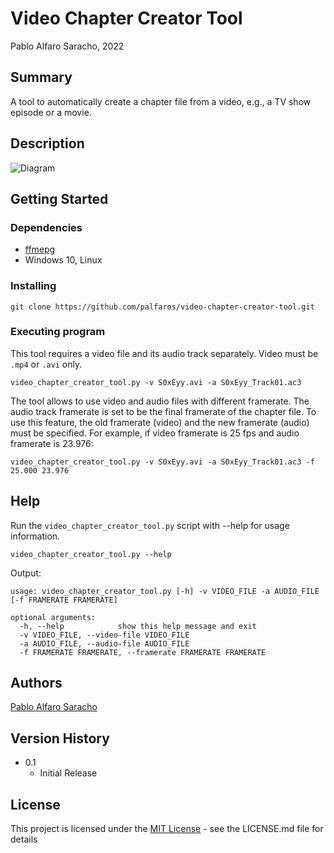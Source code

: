 # Video Chapter Creator Tool

Pablo Alfaro Saracho, 2022

## Summary

A tool to automatically create a chapter file from a video, e.g., a TV show episode or a movie.

## Description

![Diagram](https://user-images.githubusercontent.com/116673615/210000242-ee1f6414-2222-4208-852f-5b4f721c140f.gif)

## Getting Started

### Dependencies

* [ffmepg](https://github.com/FFmpeg/FFmpeg)
* Windows 10, Linux

### Installing



```
git clone https://github.com/palfaros/video-chapter-creator-tool.git
```

### Executing program

This tool requires a video file and its audio track separately. Video must be ```.mp4``` or ```.avi``` only.
```
video_chapter_creator_tool.py -v S0xEyy.avi -a S0xEyy_Track01.ac3
```
The tool allows to use video and audio files with different framerate. The audio track framerate is set to be the final framerate of the chapter file. To use this feature, the old framerate (video) and the new framerate (audio) must be specified. For example, if video framerate is 25 fps and audio framerate is 23.976:
```
video_chapter_creator_tool.py -v S0xEyy.avi -a S0xEyy_Track01.ac3 -f 25.000 23.976
```

## Help

Run the ```video_chapter_creator_tool.py``` script with --help for usage information.

```
video_chapter_creator_tool.py --help
```

Output:

```
usage: video_chapter_creator_tool.py [-h] -v VIDEO_FILE -a AUDIO_FILE [-f FRAMERATE FRAMERATE]

optional arguments:
  -h, --help            show this help message and exit
  -v VIDEO_FILE, --video-file VIDEO_FILE
  -a AUDIO_FILE, --audio-file AUDIO_FILE
  -f FRAMERATE FRAMERATE, --framerate FRAMERATE FRAMERATE
```

## Authors

[Pablo Alfaro Saracho](https://www.linkedin.com/in/pablo-alfaro-saracho)

## Version History

* 0.1
    * Initial Release

## License

This project is licensed under the [MIT License](https://mit-license.org/) - see the LICENSE.md file for details

